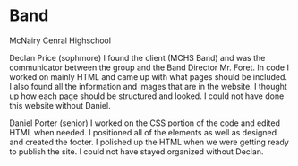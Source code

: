# Band

McNairy Cenral Highschool 

Declan Price (sophmore)
I found the client (MCHS Band) and was the communicator between the group and the Band Director Mr. Foret. In code I worked on mainly HTML and came up with what pages should be included. I also found all the information and images that are in the website. I thought up how each page should be structured and looked. I could not have done this website without Daniel. 

Daniel Porter (senior)
I worked on the CSS portion of the code and edited HTML when needed. I positioned all of the elements as well as designed and created the footer. I polished up the HTML when we were getting ready to publish the site. I could not have stayed organized without Declan.
